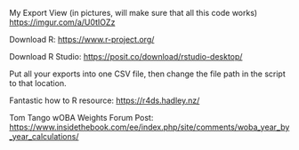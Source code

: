 My Export View (in pictures, will make sure that all this code works) https://imgur.com/a/U0tIOZz

Download R: https://www.r-project.org/

Download R Studio: https://posit.co/download/rstudio-desktop/

Put all your exports into one CSV file, then change the file path in the script to that location.

Fantastic how to R resource: https://r4ds.hadley.nz/

Tom Tango wOBA Weights Forum Post: https://www.insidethebook.com/ee/index.php/site/comments/woba_year_by_year_calculations/
